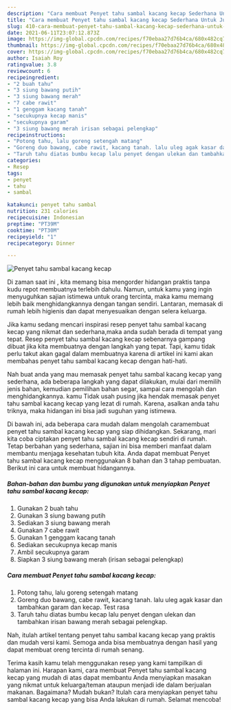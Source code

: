 ```yaml
---
description: "Cara membuat Penyet tahu sambal kacang kecap Sederhana Untuk Jualan"
title: "Cara membuat Penyet tahu sambal kacang kecap Sederhana Untuk Jualan"
slug: 410-cara-membuat-penyet-tahu-sambal-kacang-kecap-sederhana-untuk-jualan
date: 2021-06-11T23:07:12.873Z
image: https://img-global.cpcdn.com/recipes/f70ebaa27d76b4ca/680x482cq70/penyet-tahu-sambal-kacang-kecap-foto-resep-utama.jpg
thumbnail: https://img-global.cpcdn.com/recipes/f70ebaa27d76b4ca/680x482cq70/penyet-tahu-sambal-kacang-kecap-foto-resep-utama.jpg
cover: https://img-global.cpcdn.com/recipes/f70ebaa27d76b4ca/680x482cq70/penyet-tahu-sambal-kacang-kecap-foto-resep-utama.jpg
author: Isaiah Roy
ratingvalue: 3.8
reviewcount: 6
recipeingredient:
- "2 buah tahu"
- "3 siung bawang putih"
- "3 siung bawang merah"
- "7 cabe rawit"
- "1 genggam kacang tanah"
- "secukupnya kecap manis"
- "secukupnya garam"
- "3 siung bawang merah irisan sebagai pelengkap"
recipeinstructions:
- "Potong tahu, lalu goreng setengah matang"
- "Goreng duo bawang, cabe rawit, kacang tanah. lalu uleg agak kasar dan tambahkan garam dan kecap. Test rasa"
- "Taruh tahu diatas bumbu kecap lalu penyet dengan ulekan dan tambahkan irisan bawang merah sebagai pelengkap."
categories:
- Resep
tags:
- penyet
- tahu
- sambal

katakunci: penyet tahu sambal 
nutrition: 231 calories
recipecuisine: Indonesian
preptime: "PT39M"
cooktime: "PT30M"
recipeyield: "1"
recipecategory: Dinner

---
```



![Penyet tahu sambal kacang kecap](https://img-global.cpcdn.com/recipes/f70ebaa27d76b4ca/680x482cq70/penyet-tahu-sambal-kacang-kecap-foto-resep-utama.jpg)

Di zaman  saat ini , kita memang bisa mengorder hidangan praktis tanpa kudu repot membuatnya terlebih dahulu. Namun, untuk kamu yang ingin menyuguhkan sajian istimewa untuk orang tercinta, maka kamu memang lebih baik menghidangkannya dengan tangan sendiri. Lantaran, memasak di rumah lebih higienis dan dapat menyesuaikan dengan selera keluarga.

Jika kamu sedang mencari inspirasi resep penyet tahu sambal kacang kecap yang nikmat dan sederhana,maka anda sudah berada di tempat yang tepat. Resep penyet tahu sambal kacang kecap  sebenarnya gampang dibuat jika kita membuatnya dengan langkah yang tepat. Tapi, kamu tidak perlu takut akan gagal dalam membuatnya 
karena di artikel ini kami akan membahas penyet tahu sambal kacang kecap dengan hati-hati.  



Nah buat anda yang mau memasak penyet tahu sambal kacang kecap yang sederhana, ada beberapa langkah yang dapat dilakukan, mulai dari memilih jenis bahan, kemudian pemilihan bahan segar, sampai cara mengolah dan menghidangkannya. kamu Tidak usah pusing jika hendak memasak penyet tahu sambal kacang kecap yang lezat di rumah. Karena, asalkan anda  tahu triknya, maka hidangan ini bisa jadi suguhan yang istimewa.

Di bawah ini, ada beberapa cara mudah dalam mengolah caramembuat penyet tahu sambal kacang kecap yang siap dihidangkan. Sekarang, mari kita coba ciptakan penyet tahu sambal kacang kecap sendiri di rumah. Tetap berbahan yang sederhana, sajian ini bisa memberi manfaat dalam membantu menjaga kesehatan tubuh kita. Anda dapat membuat Penyet tahu sambal kacang kecap menggunakan 8 bahan dan 3 tahap pembuatan. Berikut ini cara untuk membuat hidangannya.

<!--inarticleads1-->

##### Bahan-bahan dan bumbu yang digunakan untuk menyiapkan Penyet tahu sambal kacang kecap:

1. Gunakan 2 buah tahu
1. Gunakan 3 siung bawang putih
1. Sediakan 3 siung bawang merah
1. Gunakan 7 cabe rawit
1. Gunakan 1 genggam kacang tanah
1. Sediakan secukupnya kecap manis
1. Ambil secukupnya garam
1. Siapkan 3 siung bawang merah (irisan sebagai pelengkap)




<!--inarticleads2-->

##### Cara membuat Penyet tahu sambal kacang kecap:

1. Potong tahu, lalu goreng setengah matang
1. Goreng duo bawang, cabe rawit, kacang tanah. lalu uleg agak kasar dan tambahkan garam dan kecap. Test rasa
1. Taruh tahu diatas bumbu kecap lalu penyet dengan ulekan dan tambahkan irisan bawang merah sebagai pelengkap.




Nah, itulah artikel tentang  penyet tahu sambal kacang kecap  yang praktis dan mudah versi kami. Semoga anda bisa membuatnya dengan hasil yang dapat membuat oreng tercinta di rumah senang. 

Terima kasih kamu telah menggunakan resep yang kami tampilkan di halaman ini. Harapan kami, cara membuat  Penyet tahu sambal kacang kecap yang mudah di atas dapat membantu Anda menyiapkan masakan yang nikmat untuk keluarga/teman ataupun menjadi ide dalam berjualan makanan. Bagaimana? Mudah bukan? Itulah cara menyiapkan penyet tahu sambal kacang kecap yang bisa Anda lakukan di rumah. Selamat mencoba!

